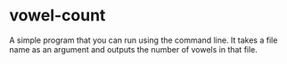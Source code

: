 # vowel-count
 A simple program that you can run using the command line. It takes a file name as an argument and outputs the number of vowels in that file.
